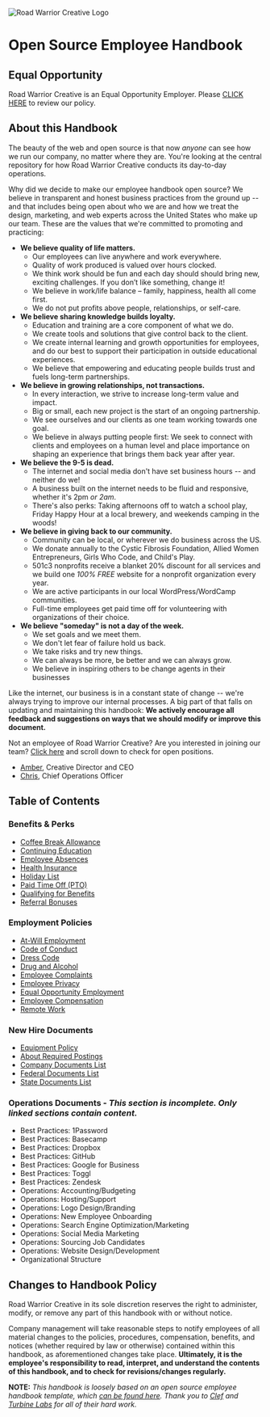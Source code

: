 ![Road Warrior Creative Logo](http://roadwarriorcreative.com/wp-content/uploads/2015/10/RWC-Logo-360w.png)
# Open Source Employee Handbook

## Equal Opportunity

Road Warrior Creative is an Equal Opportunity Employer. Please [CLICK HERE](https://github.com/roadwarriorwp/rwc-employee-handbook/blob/master/employment-policies/equal-opportunity-employment.md) to review our policy.

## About this Handbook

The beauty of the web and open source is that now *anyone* can see how we run our company, no matter where they are. You're looking at the central repository for how Road Warrior Creative conducts its day-to-day operations. 

Why did we decide to make our employee handbook open source? We believe in transparent and honest business practices from the ground up -- and that includes being open about who we are and how we treat the design, marketing, and web experts across the United States who make up our team. These are the values that we're committed to promoting and practicing:

* __We believe quality of life matters.__
	* Our employees can live anywhere and work everywhere.
	* Quality of work produced is valued over hours clocked.
	* We think work should be fun and each day should should bring new, exciting challenges. If you don’t like something, change it!
	* We believe in work/life balance – family, happiness, health all come first.
	* We do not put profits above people, relationships, or self-care.
* __We believe sharing knowledge builds loyalty.__
	* Education and training are a core component of what we do.
	* We create tools and solutions that give control back to the client. 
	* We create internal learning and growth opportunities for employees, and do our best to support their participation in outside educational experiences.
	* We believe that empowering and educating people builds trust and fuels long-term partnerships.
* __We believe in growing relationships, not transactions.__
	* In every interaction, we strive to increase long-term value and impact.
	* Big or small, each new project is the start of an ongoing partnership.
	* We see ourselves and our clients as one team working towards one goal.
	* We believe in always putting people first: We seek to connect with clients and employees on a human level and place importance on shaping an experience that brings them back year after year.
* __We believe the 9-5 is dead.__
	* The internet and social media don't have set business hours -- and neither do we!
	* A business built on the internet needs to be fluid and responsive, whether it's 2pm *or 2am*.
	* There's also perks: Taking afternoons off to watch a school play, Friday Happy Hour at a local brewery, and weekends camping in the woods!
* __We believe in giving back to our community.__
	* Community can be local, or wherever we do business across the US. 
	* We donate annually to the Cystic Fibrosis Foundation, Allied Women Entrepreneurs, Girls Who Code, and Child's Play.
	* 501c3 nonprofits receive a blanket 20% discount for all services and we build one *100% FREE* website for a nonprofit organization every year.
	* We are active participants in our local WordPress/WordCamp communities.
	* Full-time employees get paid time off for volunteering with organizations of their choice.
* __We believe "someday" is not a day of the week.__
	* We set goals and we meet them.
	* We don't let fear of failure hold us back.
	* We take risks and try new things.
	* We can always be more, be better and we can always grow. 
	* We believe in inspiring others to be change agents in their businesses

Like the internet, our business is in a constant state of change -- we're always trying to improve our internal processes. A big part of that falls on updating and maintaining this handbook: __We actively encourage all feedback and suggestions on ways that we should modify or improve this document.__

Not an employee of Road Warrior Creative? Are you interested in joining our team? [Click here](https://roadwarriorcreative.com/about/) and scroll down to check for open positions.

- [Amber](https://roadwarriorcreative.com/team/amber-hinds/), Creative Director and CEO 
- [Chris](https://roadwarriorcreative.com/team/chris-hinds/), Chief Operations Officer

## Table of Contents

### Benefits & Perks
* [Coffee Break Allowance](https://github.com/roadwarriorwp/rwc-employee-handbook/blob/master/benefits-and-perks/coffee-break-allowance.md)
* [Continuing Education](https://github.com/roadwarriorwp/rwc-employee-handbook/blob/master/benefits-and-perks/continuing-education.md)
* [Employee Absences](https://github.com/roadwarriorwp/rwc-employee-handbook/blob/master/benefits-and-perks/employee-absences.md)
* [Health Insurance](https://github.com/roadwarriorwp/rwc-employee-handbook/blob/master/benefits-and-perks/health-insurance.md)
* [Holiday List](https://github.com/roadwarriorwp/rwc-employee-handbook/blob/master/benefits-and-perks/holiday-list.md)
* [Paid Time Off (PTO)](https://github.com/roadwarriorwp/rwc-employee-handbook/blob/master/benefits-and-perks/paid-time-off.md)
* [Qualifying for Benefits](https://github.com/roadwarriorwp/rwc-employee-handbook/blob/master/benefits-and-perks/qualifying-for-benefits.md)
* [Referral Bonuses](https://github.com/roadwarriorwp/rwc-employee-handbook/blob/master/benefits-and-perks/referral-bonuses.md)

### Employment Policies
* [At-Will Employment](https://github.com/roadwarriorwp/rwc-employee-handbook/blob/master/employment-policies/at-will-employment.md)
* [Code of Conduct](https://github.com/roadwarriorwp/rwc-employee-handbook/blob/master/employment-policies/code-of-conduct.md)
* [Dress Code](https://github.com/roadwarriorwp/rwc-employee-handbook/blob/master/employment-policies/dress-code.md)
* [Drug and Alcohol](https://github.com/roadwarriorwp/rwc-employee-handbook/blob/master/employment-policies/drug-and-alcohol.md)
* [Employee Complaints](https://github.com/roadwarriorwp/rwc-employee-handbook/blob/master/employment-policies/employee-complaints.md)
* [Employee Privacy](https://github.com/roadwarriorwp/rwc-employee-handbook/blob/master/employment-policies/employee-privacy.md)
* [Equal Opportunity Employment](https://github.com/roadwarriorwp/rwc-employee-handbook/blob/master/employment-policies/equal-opportunity-employment.md)
* [Employee Compensation](https://github.com/roadwarriorwp/rwc-employee-handbook/blob/master/employment-policies/salary-and-equity-compensation.md)
* [Remote Work](https://github.com/roadwarriorwp/rwc-employee-handbook/blob/master/employment-policies/working-remotely.md)

### New Hire Documents
* [Equipment Policy](https://github.com/roadwarriorwp/rwc-employee-handbook/blob/master/new-hire-documents/equipment-policy)
* [About Required Postings](https://github.com/roadwarriorwp/rwc-employee-handbook/blob/master/new-hire-documents/about-required-postings.md)
* [Company Documents List](https://github.com/roadwarriorwp/rwc-employee-handbook/blob/master/new-hire-documents/company-document-list.md)
* [Federal Documents List](https://github.com/roadwarriorwp/rwc-employee-handbook/blob/master/new-hire-documents/federal-documents-list.md)
* [State Documents List](https://github.com/roadwarriorwp/rwc-employee-handbook/blob/master/new-hire-documents/state-documents-list.md)

### Operations Documents - _This section is incomplete. Only linked sections contain content._
* Best Practices: 1Password
* Best Practices: Basecamp
* Best Practices: Dropbox
* Best Practices: GitHub
* Best Practices: Google for Business
* Best Practices: Toggl
* Best Practices: Zendesk
* Operations: Accounting/Budgeting
* Operations: Hosting/Support
* Operations: Logo Design/Branding
* Operations: New Employee Onboarding
* Operations: Search Engine Optimization/Marketing
* Operations: Social Media Marketing
* Operations: Sourcing Job Candidates
* Operations: Website Design/Development
* Organizational Structure

## Changes to Handbook Policy

Road Warrior Creative in its sole discretion reserves the right to administer, modify, or remove any part of this handbook with or without notice. 

Company management will take reasonable steps to notify employees of all material changes to the policies, procedures, compensation, benefits, and notices (whether required by law or otherwise) contained within this handbook, as aforementioned changes take place. **Ultimately, it is the employee's responsibility to read, interpret, and understand the contents of this handbook, and to check for revisions/changes regularly.**

**NOTE:** _This handbook is loosely based on an open source employee handbook template, which [can be found here](https://github.com/turbinelabs/handbook-template). Thank you to [Clef](https://getclef.com) and [Turbine Labs](http://turbinelabs.io/) for all of their hard work._
